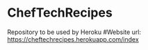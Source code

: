 # ChefTechRecipes
Repository to be used by Heroku
#Website url: https://cheftechrecipes.herokuapp.com/index
